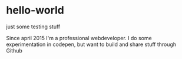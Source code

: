 # hello-world
just some testing stuff

Since april 2015 I'm a professional webdeveloper. I do some experimentation in codepen, but want to build and share stuff through Github
